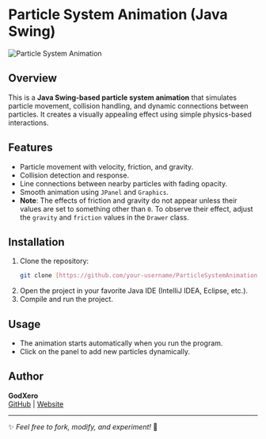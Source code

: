 # Particle System Animation (Java Swing)

![Particle System Animation](./animation.gif)

## Overview
This is a **Java Swing-based particle system animation** that simulates particle movement, collision handling, and dynamic connections between particles. It creates a visually appealing effect using simple physics-based interactions.

## Features
- Particle movement with velocity, friction, and gravity.
- Collision detection and response.
- Line connections between nearby particles with fading opacity.
- Smooth animation using `JPanel` and `Graphics`.
- **Note**: The effects of friction and gravity do not appear unless their values are set to something other than `0`. To observe their effect, adjust the `gravity` and `friction` values in the `Drawer` class.

## Installation
1. Clone the repository:
   ```sh
   git clone [https://github.com/your-username/ParticleSystemAnimation-JavaSwing.git](https://github.com/GodXero33/ParticleSystemAnimation-JavaSwing.git)
   ```
2. Open the project in your favorite Java IDE (IntelliJ IDEA, Eclipse, etc.).
3. Compile and run the project.

## Usage
- The animation starts automatically when you run the program.
- Click on the panel to add new particles dynamically.

## Author
**GodXero**  
[GitHub](https://github.com/GodXero33) | [Website](https://www.godxero.dev.net)

---
✨ *Feel free to fork, modify, and experiment!* 🚀

